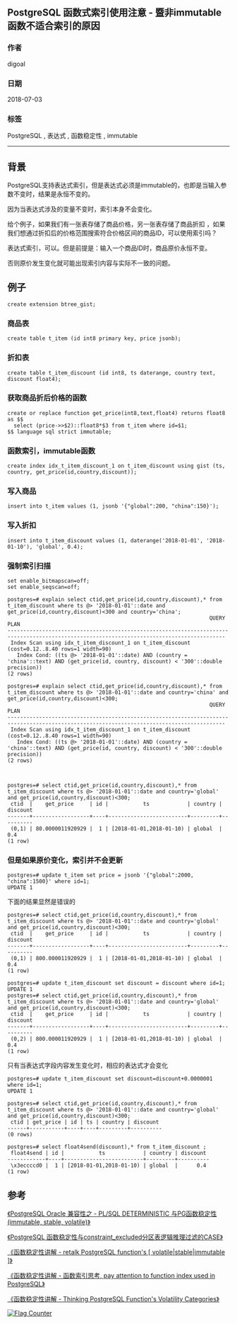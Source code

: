 ## PostgreSQL 函数式索引使用注意 - 暨非immutable函数不适合索引的原因  
                                                           
### 作者                                                           
digoal                                                           
                                                           
### 日期                                                           
2018-07-03                                                         
                                                           
### 标签                                                           
PostgreSQL , 表达式 , 函数稳定性 , immutable      
                                                           
----                                                           
                                                           
## 背景      
PostgreSQL支持表达式索引，但是表达式必须是immutable的，也即是当输入参数不变时，结果是永恒不变的。  
  
因为当表达式涉及的变量不变时，索引本身不会变化。  
  
给个例子，如果我们有一张表存储了商品价格，另一张表存储了商品折扣 ，如果我们想通过折扣后的价格范围搜索符合价格区间的商品ID，可以使用索引吗？  
  
表达式索引，可以。但是前提是：输入一个商品ID时，商品原价永恒不变。  
  
否则原价发生变化就可能出现索引内容与实际不一致的问题。  
  
## 例子  
```  
create extension btree_gist;  
```  
  
### 商品表  
  
```  
create table t_item (id int8 primary key, price jsonb);  
```  
  
### 折扣表  
```  
create table t_item_discount (id int8, ts daterange, country text, discount float4);  
```  
  
### 获取商品折后价格的函数  
```  
create or replace function get_price(int8,text,float4) returns float8 as $$  
  select (price->>$2)::float8*$3 from t_item where id=$1;  
$$ language sql strict immutable;  
```  
  
### 函数索引，immutable函数  
  
```  
create index idx_t_item_discount_1 on t_item_discount using gist (ts, country, get_price(id,country,discount));  
```  
  
### 写入商品  
  
```  
insert into t_item values (1, jsonb '{"global":200, "china":150}');  
```  
  
### 写入折扣  
  
```  
insert into t_item_discount values (1, daterange('2018-01-01', '2018-01-10'), 'global', 0.4);  
```  
  
### 强制索引扫描  
```  
set enable_bitmapscan=off;  
set enable_seqscan=off;  
  
postgres=# explain select ctid,get_price(id,country,discount),* from t_item_discount where ts @> '2018-01-01'::date and get_price(id,country,discount)<300 and country='china';  
                                                                QUERY PLAN                                                                   
-------------------------------------------------------------------------------------------------------------------------------------------  
 Index Scan using idx_t_item_discount_1 on t_item_discount  (cost=0.12..8.40 rows=1 width=90)  
   Index Cond: ((ts @> '2018-01-01'::date) AND (country = 'china'::text) AND (get_price(id, country, discount) < '300'::double precision))  
(2 rows)  
  
postgres=# explain select ctid,get_price(id,country,discount),* from t_item_discount where ts @> '2018-01-01'::date and country='china' and get_price(id,country,discount)<300;  
                                                                QUERY PLAN                                                                   
-------------------------------------------------------------------------------------------------------------------------------------------  
 Index Scan using idx_t_item_discount_1 on t_item_discount  (cost=0.12..8.40 rows=1 width=90)  
   Index Cond: ((ts @> '2018-01-01'::date) AND (country = 'china'::text) AND (get_price(id, country, discount) < '300'::double precision))  
(2 rows)  
  
  
  
postgres=# select ctid,get_price(id,country,discount),* from t_item_discount where ts @> '2018-01-01'::date and country='global' and get_price(id,country,discount)<300;  
 ctid  |    get_price     | id |           ts            | country | discount   
-------+------------------+----+-------------------------+---------+----------  
 (0,1) | 80.0000011920929 |  1 | [2018-01-01,2018-01-10) | global  |      0.4  
(1 row)  
```  
  
  
### 但是如果原价变化，索引并不会更新  
  
```  
postgres=# update t_item set price = jsonb '{"global":2000, "china":1500}' where id=1;  
UPDATE 1  
```  
  
  
下面的结果显然是错误的  
  
```  
postgres=# select ctid,get_price(id,country,discount),* from t_item_discount where ts @> '2018-01-01'::date and country='global' and get_price(id,country,discount)<300;  
 ctid  |    get_price     | id |           ts            | country | discount   
-------+------------------+----+-------------------------+---------+----------  
 (0,1) | 800.000011920929 |  1 | [2018-01-01,2018-01-10) | global  |      0.4  
(1 row)  
```  
  
  
```  
postgres=# update t_item_discount set discount = discount where id=1;  
UPDATE 1  
postgres=# select ctid,get_price(id,country,discount),* from t_item_discount where ts @> '2018-01-01'::date and country='global' and get_price(id,country,discount)<300;  
 ctid  |    get_price     | id |           ts            | country | discount   
-------+------------------+----+-------------------------+---------+----------  
 (0,2) | 800.000011920929 |  1 | [2018-01-01,2018-01-10) | global  |      0.4  
(1 row)  
```  
  
  
只有当表达式字段内容发生变化时，相应的表达式才会变化  
  
```  
postgres=# update t_item_discount set discount=discount+0.0000001 where id=1;  
UPDATE 1  
  
postgres=# select ctid,get_price(id,country,discount),* from t_item_discount where ts @> '2018-01-01'::date and country='global' and get_price(id,country,discount)<300;  
 ctid | get_price | id | ts | country | discount   
------+-----------+----+----+---------+----------  
(0 rows)  
  
postgres=# select float4send(discount),* from t_item_discount ;  
 float4send | id |           ts            | country | discount   
------------+----+-------------------------+---------+----------  
 \x3eccccd0 |  1 | [2018-01-01,2018-01-10) | global  |      0.4  
(1 row)  
```  
  
## 参考  
  
[《PostgreSQL Oracle 兼容性之 - PL/SQL DETERMINISTIC 与PG函数稳定性(immutable, stable, volatile)》](../201804/20180410_01.md)    
  
[《PostgreSQL 函数稳定性与constraint_excluded分区表逻辑推理过滤的CASE》](../201605/20160531_01.md)    
  
[《函数稳定性讲解 - retalk PostgreSQL function's [ volatile|stable|immutable ]》](../201212/20121226_01.md)    
  
[《函数稳定性讲解 - 函数索引思考, pay attention to function index used in PostgreSQL》](../201206/20120626_02.md)    
  
[《函数稳定性讲解 - Thinking PostgreSQL Function's Volatility Categories》](../201106/20110610_01.md)    
  
  
<a rel="nofollow" href="http://info.flagcounter.com/h9V1"  ><img src="http://s03.flagcounter.com/count/h9V1/bg_FFFFFF/txt_000000/border_CCCCCC/columns_2/maxflags_12/viewers_0/labels_0/pageviews_0/flags_0/"  alt="Flag Counter"  border="0"  ></a>  
  
